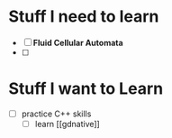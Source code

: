 # Stuff I need to learn
- [ ] **Fluid Cellular Automata**
- [ ] 


# Stuff I want to Learn

- [ ] practice C++ skills
	- [ ] learn [[gdnative]] 